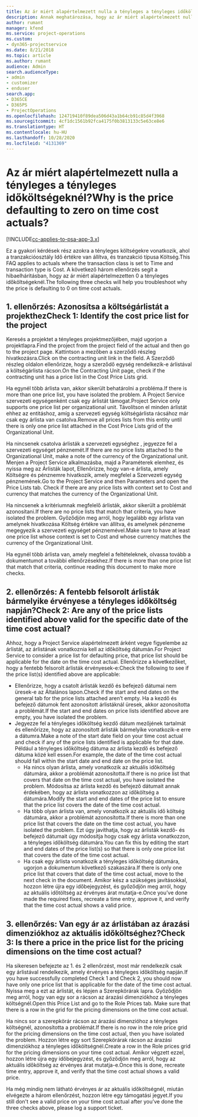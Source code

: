 ```yaml
---
title: Az ár miért alapértelmezett nulla a tényleges a tényleges időköltségeknél?
description: Annak meghatározása, hogy az ár miért alapértelmezett nulla a tényleges a tényleges időköltségeknél
author: rumant
manager: kfend
ms.service: project-operations
ms.custom:
- dyn365-projectservice
ms.date: 8/21/2018
ms.topic: article
ms.author: rumant
audience: Admin
search.audienceType:
- admin
- customizer
- enduser
search.app:
- D365CE
- D365PS
- ProjectOperations
ms.openlocfilehash: 124719410f89dea506d43a1b64cb91c85d4f3968
ms.sourcegitcommit: 4cf1dc1561b92fca4175f0b3813133c5e63ce8e6
ms.translationtype: HT
ms.contentlocale: hu-HU
ms.lasthandoff: 10/28/2020
ms.locfileid: "4131369"
---
```

# <a name="why-is-the-price-defaulting-to-zero-on-time-cost-actuals"></a><span data-ttu-id="3eb25-103">Az ár miért alapértelmezett nulla a tényleges a tényleges időköltségeknél?</span><span class="sxs-lookup"><span data-stu-id="3eb25-103">Why is the price defaulting to zero on time cost actuals?</span></span>

[!INCLUDE[cc-applies-to-psa-app-3.x](../includes/cc-applies-to-psa-app-3x.md)]

<span data-ttu-id="3eb25-104">Ez a gyakori kérdések rész azokra a tényleges költségekre vonatkozik, ahol a tranzakcióosztály Idő értékre van állítva, és tranzakció típusa Költség.</span><span class="sxs-lookup"><span data-stu-id="3eb25-104">This FAQ applies to actuals where the transaction class is set to Time and transaction type is Cost.</span></span> <span data-ttu-id="3eb25-105">A következő három ellenőrzés segít a hibaelhárításban, hogy az ár miért alapértelmezetten 0 a tényleges időköltségeknél.</span><span class="sxs-lookup"><span data-stu-id="3eb25-105">The following three checks will help you troubleshoot why the price is defaulting to 0 on time cost actuals.</span></span>
 
## <a name="check-1-identify-the-cost-price-list-for-the-project"></a><span data-ttu-id="3eb25-106">1. ellenőrzés: Azonosítsa a költségárlistát a projekthez</span><span class="sxs-lookup"><span data-stu-id="3eb25-106">Check 1: Identify the cost price list for the project</span></span>

<span data-ttu-id="3eb25-107">Keresés a projektet a tényleges projektmezőjében, majd ugorjon a projektlapra.</span><span class="sxs-lookup"><span data-stu-id="3eb25-107">Find the project from the project field of the actual and then go to the project page.</span></span> <span data-ttu-id="3eb25-108">Kattintson a mezőben a szerződő részleg hivatkozásra.</span><span class="sxs-lookup"><span data-stu-id="3eb25-108">Click on the contracting unit link in the field.</span></span> <span data-ttu-id="3eb25-109">A Szerződő részleg oldalon ellenőrizze, hogy a szerződő egység rendelkezik-e árlistával a költségárlista rácson.</span><span class="sxs-lookup"><span data-stu-id="3eb25-109">On the Contracting Unit page, check if the contracting unit has a price list in the Cost Price Lists grid.</span></span>

<span data-ttu-id="3eb25-110">Ha egynél több árlista van, akkor sikerült behatárolni a probléma.</span><span class="sxs-lookup"><span data-stu-id="3eb25-110">If there is more than one price list, you have isolated the problem.</span></span> <span data-ttu-id="3eb25-111">A Project Service szervezeti egységenként csak egy árlistát támogat.</span><span class="sxs-lookup"><span data-stu-id="3eb25-111">Project Service only supports one price list per organizational unit.</span></span> <span data-ttu-id="3eb25-112">Távolítson el minden árlistát ehhez az entitáshoz, amíg a szervezeti egység költségárlista rácsához már csak egy árlista van csatolva.</span><span class="sxs-lookup"><span data-stu-id="3eb25-112">Remove all prices lists from this entity until there is only one price list attached in the Cost Price Lists grid of the Organizational Unit.</span></span>

<span data-ttu-id="3eb25-113">Ha nincsenek csatolva árlisták a szervezeti egységhez , jegyezze fel a szervezeti egységet pénznemét.</span><span class="sxs-lookup"><span data-stu-id="3eb25-113">If there are no price lists attached to the Organizational Unit, make a note of the currency of the Organizational unit.</span></span> <span data-ttu-id="3eb25-114">Menjen a Project Service alkalmazásba, majd a Paraméterek elemhez, és nyissa meg az Árlisták lapot, Ellenőrizze, hogy van-e árlista, amely Költségre és pénznemre hivatkozik, amely megfelel a Szervezeti egység pénznemének.</span><span class="sxs-lookup"><span data-stu-id="3eb25-114">Go to the Project Service and then Parameters and open the Price Lists tab. Check if there are any price lists with context set to Cost and currency that matches the currency of the Organizational Unit.</span></span>
 
<span data-ttu-id="3eb25-115">Ha nincsenek a kritériumnak megfelelő árlisták, akkor sikerült a problémát azonosítani.</span><span class="sxs-lookup"><span data-stu-id="3eb25-115">If there are no price lists that match that criteria, you have isolated the problem.</span></span> <span data-ttu-id="3eb25-116">Győződjön meg arról, hogy legalább egy árlista van amelynek hivatkozása Költség értékre van állítva, és amelynek pénzneme megegyezik a szervezeti egységet pénznemével.</span><span class="sxs-lookup"><span data-stu-id="3eb25-116">Make sure to have at least one price list whose context is set to Cost and whose currency matches the currency of the Organizational Unit.</span></span>

<span data-ttu-id="3eb25-117">Ha egynél több árlista van, amely megfelel a feltételeknek, olvassa tovább a dokumentumot a további ellenőrzésekhez.</span><span class="sxs-lookup"><span data-stu-id="3eb25-117">If there is more than one price list that match that criteria, continue reading this document to make more checks.</span></span>

## <a name="check-2-are-any-of-the-price-lists-identified-above-valid-for-the-specific-date-of-the-time-cost-actual"></a><span data-ttu-id="3eb25-118">2. ellenőrzés: A fentebb felsorolt árlisták bármelyike érvényese a tényleges időköltség napján?</span><span class="sxs-lookup"><span data-stu-id="3eb25-118">Check 2: Are any of the price lists identified above valid for the specific date of the time cost actual?</span></span>

<span data-ttu-id="3eb25-119">Ahhoz, hogy a Project Service alapértelmezett árként vegye figyelembe az árlistát, az árlistának vonatkoznia kell az időköltség dátumán.</span><span class="sxs-lookup"><span data-stu-id="3eb25-119">For Project Service to consider a price list for defaulting price, that price list should be applicable for the date on the time cost actual.</span></span> <span data-ttu-id="3eb25-120">Ellenőrizze a következőket, hogy a fentebb felsorolt árlisták érvényesek-e:</span><span class="sxs-lookup"><span data-stu-id="3eb25-120">Check the following to see if the price list(s) identified above are applicable:</span></span>

- <span data-ttu-id="3eb25-121">Ellenőrizze, hogy a csatolt árlisták kezdő és befejező dátumai nem üresek-e az Általános lapon.</span><span class="sxs-lookup"><span data-stu-id="3eb25-121">Check if the start and end dates on the general tab for the price lists attached aren’t empty.</span></span> <span data-ttu-id="3eb25-122">Ha a kezdő és befejező dátumok fent azonosított árlistáknál üresek, akkor azonosította a problémát.</span><span class="sxs-lookup"><span data-stu-id="3eb25-122">If the start and end dates on price lists identified above are empty, you have isolated the problem.</span></span> 
- <span data-ttu-id="3eb25-123">Jegyezze fel a tényleges időköltség kezdő dátum mezőjének tartalmát és ellenőrizze, hogy az azonosított árlisták bármelyike vonatkozik-e erre a dátumra.</span><span class="sxs-lookup"><span data-stu-id="3eb25-123">Make a note of the start date field on your time cost actual and check if any of the price lists identified is applicable for that date.</span></span> <span data-ttu-id="3eb25-124">Például a tényleges időköltség dátuma az árlista kezdő és befejező dátuma közé kell essen.</span><span class="sxs-lookup"><span data-stu-id="3eb25-124">For example, the date of the time cost actual should fall within the start date and end date on the price list.</span></span> 
    - <span data-ttu-id="3eb25-125">Ha nincs olyan árlista, amely vonatkozik az aktuális időköltség dátumára, akkor a problémát azonosította.</span><span class="sxs-lookup"><span data-stu-id="3eb25-125">If there is no price list that covers that date on the time cost actual, you have isolated the problem.</span></span> <span data-ttu-id="3eb25-126">Módosítsa az árlista kezdő és befejező dátumait annak érdekében, hogy az árlista vonatkozzon az időköltség a dátumára.</span><span class="sxs-lookup"><span data-stu-id="3eb25-126">Modify the start and end dates of the price list to ensure that the price list covers the date of the time cost actual.</span></span> 
    - <span data-ttu-id="3eb25-127">Ha több olyan árlista van, amely vonatkozik az aktuális idő költség dátumára, akkor a problémát azonosította.</span><span class="sxs-lookup"><span data-stu-id="3eb25-127">If there is more than one price list that covers the date on the time cost actual, you have isolated the problem.</span></span> <span data-ttu-id="3eb25-128">Ezt úgy javíthatja, hogy az árlisták kezdő- és befejező dátumait úgy módosítja hogy csak egy árlista vonatkozzon, a tényleges időköltség dátumára.</span><span class="sxs-lookup"><span data-stu-id="3eb25-128">You can fix this by editing the start and end dates of the price list(s) so that there is only one price list that covers the date of the time cost actual.</span></span> 
    - <span data-ttu-id="3eb25-129">Ha csak egy árlista vonatkozik a tényleges időköltség dátumára, ugorjon a dokumentum következő szakaszára.</span><span class="sxs-lookup"><span data-stu-id="3eb25-129">If there is only one price list that covers that date of the time cost actual, move to the next check in the document.</span></span>
<span data-ttu-id="3eb25-130">Amikor kész a szükséges javításokkal, hozzon létre újra egy időbejegyzést, és győződjön meg arról, hogy az aktuális időtöltség az érvényes árat mutatja-e.</span><span class="sxs-lookup"><span data-stu-id="3eb25-130">Once you’ve done made the required fixes, recreate a time entry, approve it, and verify that the time cost actual shows a valid price.</span></span>

## <a name="check-3-is-there-a-price-in-the-price-list-for-the-pricing-dimensions-on-the-time-cost-actual"></a><span data-ttu-id="3eb25-131">3. ellenőrzés: Van egy ár az árlistában az árazási dimenziókhoz az aktuális időköltséghez?</span><span class="sxs-lookup"><span data-stu-id="3eb25-131">Check 3: Is there a price in the price list for the pricing dimensions on the time cost actual?</span></span>

<span data-ttu-id="3eb25-132">Ha sikeresen befejezte az 1. és 2 ellenőrzést, most már rendelkezik csak egy árlistával rendelkezik, amely érvényes a tényleges időköltség napján.</span><span class="sxs-lookup"><span data-stu-id="3eb25-132">If you have successfully completed Check 1 and Check 2, you should now have only one price list that is applicable for the date of the time cost actual.</span></span> <span data-ttu-id="3eb25-133">Nyissa meg a ezt az árlistát, és lépjen a Szerepkörárak lapra. Győződjön meg arról, hogy van egy sor a rácson az árazási dimenziókhoz a tényleges költségnél.</span><span class="sxs-lookup"><span data-stu-id="3eb25-133">Open this Price List and go to the Role Prices tab. Make sure that there is a row in the grid for the pricing dimensions on the time cost actual.</span></span>

<span data-ttu-id="3eb25-134">Ha nincs sor a szerepkörár rácson az árazási dimenzióhoz a tényleges költségnél, azonosította a problémát.</span><span class="sxs-lookup"><span data-stu-id="3eb25-134">If there is no row in the role price grid for the pricing dimensions on the time cost actual, then you have isolated the problem.</span></span> <span data-ttu-id="3eb25-135">Hozzon létre egy sort Szerepkörárak rácson az árazási dimenziókhoz a tényleges időköltségnél.</span><span class="sxs-lookup"><span data-stu-id="3eb25-135">Create a row in the Role prices grid for the pricing dimensions on your time cost actual.</span></span> <span data-ttu-id="3eb25-136">Amikor végzett ezzel, hozzon létre újra egy időbejegyzést, és győződjön meg arról, hogy az aktuális időköltség az érvényes árat mutatja-e.</span><span class="sxs-lookup"><span data-stu-id="3eb25-136">Once this is done, recreate time entry, approve it, and verify that the time cost actual shows a valid price.</span></span>
 
<span data-ttu-id="3eb25-137">Ha még mindig nem látható érvényes ár az aktuális időköltségnél, miután elvégezte a három ellenőrzést, hozzon létre egy támogatási jegyet.</span><span class="sxs-lookup"><span data-stu-id="3eb25-137">If you still don't see a valid price on your time cost actual after you’ve done the three checks above, please log a support ticket.</span></span>



